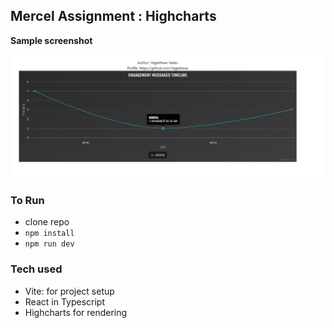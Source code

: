 ## Mercel Assignment : Highcharts


**Sample screenshot**

![sample-screenshot](/public/merce-assignment.png)

### To Run
- clone repo
- ```npm install```
- ```npm run dev```

### Tech used
- Vite: for project setup
- React in Typescript
- Highcharts for rendering